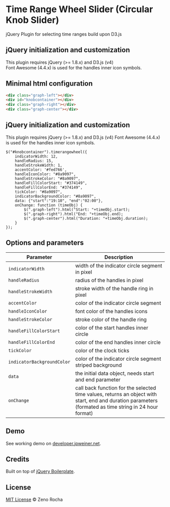 # Time Range Wheel Slider (Circular Knob Slider)
jQuery Plugin for selecting time ranges
build upon D3.js


## jQuery initialization and customization
This plugin requires jQuery (&gt;= 1.8.x) and D3.js (v4)<br>Font Awesome (4.4.x) is used for the handles inner icon symbols.

## Minimal html configuration
```html
<div class="graph-left"></div>
<div id="knobcontainer"></div>
<div class="graph-right"></div>
<div class="graph-center"></div>
```

## jQuery initialization and customization
This plugin requires jQuery (>= 1.8.x) and D3.js (v4)
Font Awesome (4.4.x) is used for the handles inner icon symbols.

```
$("#knobcontainer").timerangewheel({
	indicatorWidth: 12,
	handleRadius: 15,
	handleStrokeWidth: 1,
	accentColor: '#fed766',
	handleIconColor: "#8a9097",
	handleStrokeColor: "#8a9097",
	handleFillColorStart: "#374149",
	handleFillColorEnd: "#374149",
	tickColor: "#8a9097",
	indicatorBackgroundColor: "#8a9097",
	data: {"start":"19:10", "end":"02:00"},
	onChange: function (timeObj) {
		$(".graph-left").html("Start: "+timeObj.start);
		$(".graph-right").html("End: "+timeObj.end);
		$(".graph-center").html("Duration: "+timeObj.duration);
	}
});
```

## Options and parameters
Parameter | Description
--- | ---	
`indicatorWidth` |	width of the indicator circle segment in pixel
`handleRadius` |	radius of the handles in pixel
`handleStrokeWidth` |	stroke width of the handle ring in pixel
`accentColor` |	color of the indicator circle segment
`handleIconColor` |	font color of the handles icons
`handleStrokeColor` |	stroke color of the handle ring
`handleFillColorStart` |	color of the start handles inner circle
`handleFillColorEnd` |	color of the end handles inner circle
`tickColor` |	color of the clock ticks
`indicatorBackgroundColor` |	color of the indicator circle segment striped background
`data` |	the initial data object, needs start and end parameter
`onChange` |	call back function for the selected time values, returns an object with start, end and duration parameters (formated as time string in 24 hour format)

## Demo

See working demo on [developer.jpweiner.net](http://developer.jpweiner.net/timerangewheel.html).


## Credits

Built on top of [jQuery Boilerplate](http://jqueryboilerplate.com).

## License

[MIT License](http://zenorocha.mit-license.org/) © Zeno Rocha
